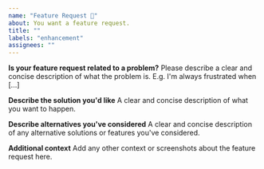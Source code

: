 ```yaml
---
name: "Feature Request 🔮"
about: You want a feature request.
title: ""
labels: "enhancement"
assignees: ""
---
```


<!--

Verdaccio is a project addressed for voluntaries, if you appreciate this project consider to donate.
1$/month - minimal contribution
5$/month - nice contribution
500$ - help to promote this project, marketing, stickers.
2000$/year - sponsor status, your company logo will be in our readme, meetups talks and your request will have high priority

https://opencollective.com/verdaccio

As reminder, the Open Source must be sustainable.
-->

**Is your feature request related to a problem?**
Please describe a clear and concise description of what the problem is. E.g. I'm always frustrated when [...]

**Describe the solution you'd like**
A clear and concise description of what you want to happen.

**Describe alternatives you've considered**
A clear and concise description of any alternative solutions or features you've considered.

**Additional context**
Add any other context or screenshots about the feature request here.

